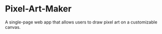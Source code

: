 # Pixel-Art-Maker
A single-page web app that allows users to draw pixel art on a customizable canvas.
